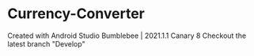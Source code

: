 # Currency-Converter

Created with Android Studio Bumblebee | 2021.1.1 Canary 8
Checkout the latest branch "Develop"
